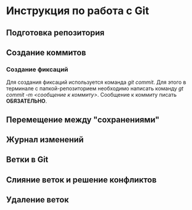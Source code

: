 # Инструкция по работа с Git

## Подготовка репозитория

## Создание коммитов

### Создание фиксаций
Для создания фиксаций используется команда *git commit*. Для этого в терминале с папкой-репозиторием необходимо написать команду *gt commit -m <сообщение к коммиту>*. Сообщение к коммиту писать **ОБЯЗАТЕЛЬНО**.

## Перемещение между "сохранениями"

## Журнал изменений

## Ветки в Git

## Слияние веток и решение конфликтов

## Удаление веток